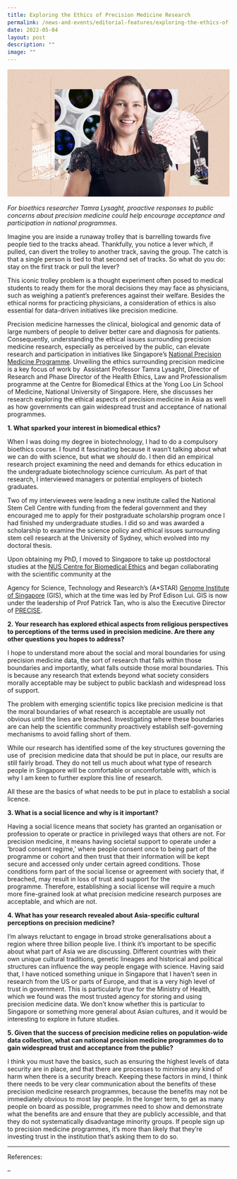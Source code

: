 ```yaml
---
title: Exploring the Ethics of Precision Medicine Research
permalink: /news-and-events/editorial-features/exploring-the-ethics-of-precision-medicine-research/
date: 2022-05-04
layout: post
description: ""
image: ""
---
```

![](/images/Resources/Editorial%20Features/2022/kol-feature_tamra-lysaght_wtfinal-768x439.jpg)

_For bioethics researcher Tamra Lysaght, proactive responses to public concerns about precision medicine could help encourage acceptance and participation in national programmes._

Imagine you are inside a runaway trolley that is barrelling towards five people tied to the tracks ahead. Thankfully, you notice a lever which, if pulled, can divert the trolley to another track, saving the group. The catch is that a single person is tied to that second set of tracks. So what do you do: stay on the first track or pull the lever?

This iconic trolley problem is a thought experiment often posed to medical students to ready them for the moral decisions they may face as physicians, such as weighing a patient’s preferences against their welfare. Besides the ethical norms for practicing physicians, a consideration of ethics is also essential for data-driven initiatives like precision medicine.

Precision medicine harnesses the clinical, biological and genomic data of large numbers of people to deliver better care and diagnosis for patients. Consequently, understanding the ethical issues surrounding precision medicine research, especially as perceived by the public, can elevate research and participation in initiatives like Singapore’s [National Precision Medicine Programme](https://www.npm.sg/about-us/our-story/). Unveiling the ethics surrounding precision medicine is a key focus of work by  Assistant Professor Tamra Lysaght, Director of Research and Phase Director of the Health Ethics, Law and Professionalism programme at the Centre for Biomedical Ethics at the Yong Loo Lin School of Medicine, National University of Singapore. Here, she discusses her research exploring the ethical aspects of precision medicine in Asia as well as how governments can gain widespread trust and acceptance of national programmes.

**1\. What sparked your interest in biomedical ethics?**

When I was doing my degree in biotechnology, I had to do a compulsory bioethics course. I found it fascinating because it wasn’t talking about what we can do with science, but what we _should_ do. I then did an empirical research project examining the need and demands for ethics education in the undergraduate biotechnology science curriculum. As part of that research, I interviewed managers or potential employers of biotech graduates.

Two of my interviewees were leading a new institute called the National Stem Cell Centre with funding from the federal government and they encouraged me to apply for their postgraduate scholarship program once I had finished my undergraduate studies. I did so and was awarded a scholarship to examine the science policy and ethical issues surrounding stem cell research at the University of Sydney, which evolved into my doctoral thesis.

Upon obtaining my PhD, I moved to Singapore to take up postdoctoral studies at the [NUS Centre for Biomedical Ethics](https://medicine.nus.edu.sg/cbme/) and began collaborating with the scientific community at the

Agency for Science, Technology and Research’s (A\*STAR) [Genome Institute of Singapore](https://www.a-star.edu.sg/gis) (GIS), which at the time was led by Prof Edison Lui. GIS is now under the leadership of Prof Patrick Tan, who is also the Executive Director of [PRECISE](https://www.npm.sg/about-us/our-story/).

**2\. Your research has explored ethical aspects from religious perspectives to perceptions of the terms used in precision medicine. Are there any other questions you hopes to address?**

I hope to understand more about the social and moral boundaries for using precision medicine data, the sort of research that falls within those boundaries and importantly, what falls outside those moral boundaries. This is because any research that extends beyond what society considers morally acceptable may be subject to public backlash and widespread loss of support.

The problem with emerging scientific topics like precision medicine is that the moral boundaries of what research is acceptable are usually not obvious until the lines are breached. Investigating where these boundaries are can help the scientific community proactively establish self-governing mechanisms to avoid falling short of them.

While our research has identified some of the key structures governing the use of  precision medicine data that should be put in place, our results are still fairly broad. They do not tell us much about what type of research people in Singapore will be comfortable or uncomfortable with, which is why I am keen to further explore this line of research.

All these are the basics of what needs to be put in place to establish a social licence.

**3\. What is a social licence and why is it important?**

Having a social licence means that society has granted an organisation or profession to operate or practice in privileged ways that others are not. For precision medicine, it means having societal support to operate under a ‘broad consent regime,’ where people consent once to being part of the programme or cohort and then trust that their information will be kept secure and accessed only under certain agreed conditions. Those conditions form part of the social license or agreement with society that, if breached, may result in loss of trust and support for the programme. Therefore, establishing a social license will require a much more fine-grained look at what precision medicine research purposes are acceptable, and which are not.

**4\. What has your research revealed about Asia-specific cultural perceptions on precision medicine?**

I’m always reluctant to engage in broad stroke generalisations about a region where three billion people live. I think it’s important to be specific about what part of Asia we are discussing. Different countries with their own unique cultural traditions, genetic lineages and historical and political structures can influence the way people engage with science. Having said that, I have noticed something unique in Singapore that I haven’t seen in research from the US or parts of Europe, and that is a very high level of trust in government. This is particularly true for the Ministry of Health, which we found was the most trusted agency for storing and using precision medicine data. We don’t know whether this is particular to Singapore or something more general about Asian cultures, and it would be interesting to explore in future studies.

**5\. Given that the success of precision medicine relies on population-wide data collection, what can national precision medicine programmes do to gain widespread trust and acceptance from the public?**

I think you must have the basics, such as ensuring the highest levels of data security are in place, and that there are processes to minimise any kind of harm when there is a security breach. Keeping these factors in mind, I think there needs to be very clear communication about the benefits of these precision medicine research programmes, because the benefits may not be immediately obvious to most lay people. In the longer term, to get as many people on board as possible, programmes need to show and demonstrate what the benefits are and ensure that they are publicly accessible, and that they do not systematically disadvantage minority groups. If people sign up to precision medicine programmes, it’s more than likely that they’re investing trust in the institution that’s asking them to do so.

* * *

References:

–